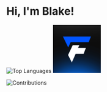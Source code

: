 # Hi, I'm Blake!







![Top Languages](https://github-readme-stats.vercel.app/api/top-langs/?username=blakeayye&layout=compact)
<img src="fiveforge_avatar.png" alt="Fiveforge Studios" width="125" /> 

![Contributions](https://github-readme-streak-stats.herokuapp.com/?user=blakeayye&theme=radical)

